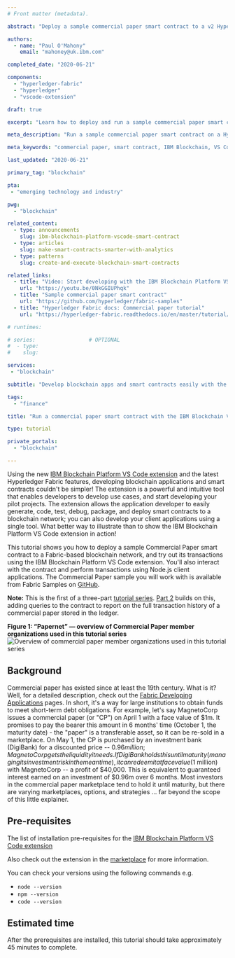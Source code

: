 ```yaml
---
# Front matter (metadata).

abstract: "Deploy a sample commercial paper smart contract to a v2 Hyperledger Fabric blockchain using the IBM Blockchain Platform VS Code extension, and then run it."

authors:
  - name: "Paul O'Mahony"
    email: "mahoney@uk.ibm.com"

completed_date: "2020-06-21"

components:
  - "hyperledger-fabric"
  - "hyperledger"
  - "vscode-extension"

draft: true 

excerpt: "Learn how to deploy and run a sample commercial paper smart contract using Hyperledger Fabric and the IBM Blockchain Platform VS Code extension."

meta_description: "Run a sample commercial paper smart contract on a Hyperledger Fabric v2 blockchain using the IBM Blockchain Platform VS Code extension."

meta_keywords: "commercial paper, smart contract, IBM Blockchain, VS Code extension, Hyperledger Fabric"

last_updated: "2020-06-21"

primary_tag: "blockchain"

pta:
 - "emerging technology and industry"

pwg:
  - "blockchain"

related_content:
  - type: announcements
    slug: ibm-blockchain-platform-vscode-smart-contract
  - type: articles
    slug: make-smart-contracts-smarter-with-analytics
  - type: patterns
    slug: create-and-execute-blockchain-smart-contracts

related_links:
  - title: "Video: Start developing with the IBM Blockchain Platform VS Code Extension"
    url: "https://youtu.be/0NkGGIUPhqk"
  - title: "Sample commercial paper smart contract"
    url: "https://github.com/hyperledger/fabric-samples"
  - title: "Hyperledger Fabric docs: Commercial paper tutorial"
    url: "https://hyperledger-fabric.readthedocs.io/en/master/tutorial/commercial_paper.html"

# runtimes:

# series:                 # OPTIONAL
#  - type:
#    slug:

services:
 - "blockchain"

subtitle: "Develop blockchain apps and smart contracts easily with the IBM Blockchain Platform extension and the latest Hyperledger Fabric features"

tags:
  - "finance"

title: "Run a commercial paper smart contract with the IBM Blockchain VS Code extension"

type: tutorial

private_portals:
  - "blockchain"

---
```


Using the new [IBM Blockchain Platform VS Code extension](https://marketplace.visualstudio.com/items?itemName=IBMBlockchain.ibm-blockchain-platform) and the latest Hyperledger Fabric features, developing blockchain applications and smart contracts couldn't be simpler! The extension is a powerful and intuitive tool that enables developers to develop use cases, and start developing your pilot projects. The extension allows the application developer to easily generate, code, test, debug, package, and deploy smart contracts to a blockchain network; you can also develop your client applications using a single tool. What better way to illustrate than to show the IBM Blockchain Platform VS Code extension in action! 

This tutorial shows you how to deploy a sample Commercial Paper smart contract to a Fabric-based blockchain network, and try out its transactions using the IBM Blockchain Platform VS Code extension. You'll also interact with the contract and perform transactions using Node.js client applications. The Commercial Paper sample you will work with is available from Fabric Samples on [GitHub](https://github.com/hyperledger/fabric-samples).

**Note:** This is the first of a three-part [tutorial series](https://developer.ibm.com/series/blockchain-running-enhancing-commercial-paper-smart-contract/). [Part 2](https://developer.ibm.com/tutorials/queries-commercial-paper-smart-contract-ibm-blockchain-vscode-extension/) builds on this, adding queries to the contract to report on the full transaction history of a commercial paper stored in the ledger.

**Figure 1: “Papernet” — overview of Commercial Paper member organizations used in this tutorial series**
![Overview of commercial paper member organizations used in this tutorial series](images/series-diagram.png)

## Background

Commercial paper has existed since at least the 19th century. What is it? Well, for a detailed description, check out the [Fabric Developing Applications](https://hyperledger-fabric.readthedocs.io/en/master/tutorial/commercial_paper.html) pages. In short, it's a way for large institutions to obtain funds to meet short-term debt obligations. For example,  let's say MagnetoCorp issues a commercial paper (or "CP") on April 1 with a face value of $1m. It promises to pay the bearer this amount in 6 months' time (October 1, the maturity date) - the "paper" is a transferable asset, so it can be re-sold in a marketplace. On May 1,  the CP is purchased by an investment bank (DigiBank) for a discounted price -- $0.96 million; MagnetoCorp gets the liquidity it needs. If DigiBank holds this until maturity (managing its investment risk in the meantime), it can redeem it at face value ($1 million) with MagnetoCorp -- a profit of $40,000. This is equivalent to guaranteed interest earned on an investment of $0.96m over 6 months. Most investors in the commercial paper marketplace tend to hold it until maturity, but there are varying marketplaces, options, and strategies ... far beyond the scope of this little explainer.

## Pre-requisites

The list of installation pre-requisites for the [IBM Blockchain Platform VS Code extension](https://marketplace.visualstudio.com/items?itemName=IBMBlockchain.ibm-blockchain-platform#user-content-dependency-installation)

Also check out the extension in the [marketplace](https://marketplace.visualstudio.com/items?itemName=IBMBlockchain.ibm-blockchain-platform) for more information.

You can check your versions using the following commands e.g.

* `node --version`
* `npm --version`
* `code --version`

## Estimated time

After the prerequisites are installed, this tutorial should take approximately 45 minutes to complete.


